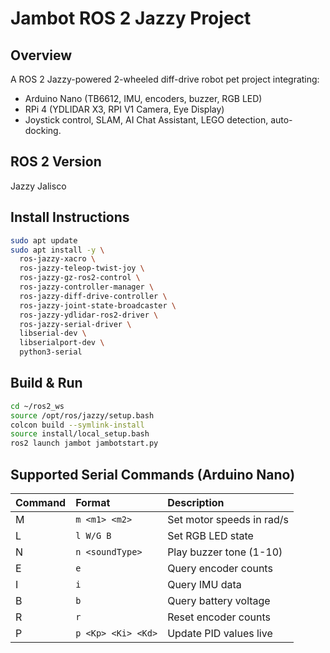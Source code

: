 # Jambot ROS 2 Jazzy Project

## Overview
A ROS 2 Jazzy-powered 2-wheeled diff-drive robot pet project integrating:
- Arduino Nano (TB6612, IMU, encoders, buzzer, RGB LED)
- RPi 4 (YDLIDAR X3, RPI V1 Camera, Eye Display)
- Joystick control, SLAM, AI Chat Assistant, LEGO detection, auto-docking.

## ROS 2 Version
Jazzy Jalisco

## Install Instructions
```bash
sudo apt update
sudo apt install -y \
  ros-jazzy-xacro \
  ros-jazzy-teleop-twist-joy \
  ros-jazzy-gz-ros2-control \
  ros-jazzy-controller-manager \
  ros-jazzy-diff-drive-controller \
  ros-jazzy-joint-state-broadcaster \
  ros-jazzy-ydlidar-ros2-driver \
  ros-jazzy-serial-driver \
  libserial-dev \
  libserialport-dev \
  python3-serial
```

## Build & Run
```bash
cd ~/ros2_ws
source /opt/ros/jazzy/setup.bash
colcon build --symlink-install
source install/local_setup.bash
ros2 launch jambot jambotstart.py
```

## Supported Serial Commands (Arduino Nano)
| Command | Format              | Description                    |
|:---------|:--------------------|:---------------------------------|
| M       | `m <m1> <m2>`        | Set motor speeds in rad/s       |
| L       | `l W/G B`            | Set RGB LED state              |
| N       | `n <soundType>`      | Play buzzer tone (1-10)        |
| E       | `e`                  | Query encoder counts           |
| I       | `i`                  | Query IMU data                 |
| B       | `b`                  | Query battery voltage          |
| R       | `r`                  | Reset encoder counts           |
| P       | `p <Kp> <Ki> <Kd>`   | Update PID values live         |
